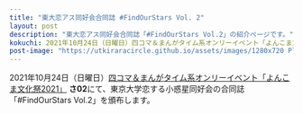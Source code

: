 ```yaml
---
title: "東大恋アス同好会合同誌 #FindOurStars Vol. 2"
layout: post
description: "東大恋アス同好会合同誌「#FindOurStars Vol.2」の紹介ページです。"
kokuchi: 2021年10月24日（日曜日）四コマ＆まんがタイム系オンリーイベント「よんこま文化祭2021」 さ02にて、東京大学恋する小惑星同好会の合同誌「#FindOurStars Vol.1」を頒布します。
post-image: "https://utkiraracircle.github.io/assets/images/1280x720 Placeholder.png"
---
```


2021年10月24日（日曜日）[四コマ＆まんがタイム系オンリーイベント「よんこま文化祭2021」](https://www.yonkoma.info/p/index2021.html) **さ02**にて、東京大学恋する小惑星同好会の合同誌「#FindOurStars Vol.2」を頒布します。
